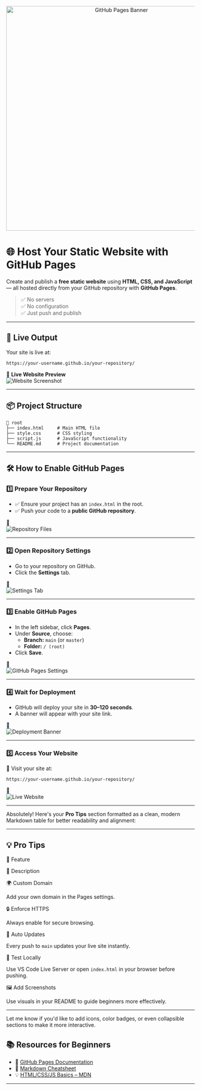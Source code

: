 

<p align="center"> <img src="assets/github-pages-banner.png" alt="GitHub Pages Banner" width="600"/> </p>

# 🌐 Host Your Static Website with GitHub Pages

Create and publish a **free static website** using **HTML, CSS, and JavaScript** — all hosted directly from your GitHub repository with **GitHub Pages**.

> ✅ No servers  
> ✅ No configuration  
> ✅ Just push and publish

----------

## 🔴 Live Output

Your site is live at:

```
https://your-username.github.io/your-repository/

```

📸 **Live Website Preview**  
![Website Screenshot](https://copilot.microsoft.com/chats/assets/website-screenshot.png)

----------

## 📦 Project Structure

```
📁 root  
├── index.html     # Main HTML file  
├── style.css      # CSS styling  
├── script.js      # JavaScript functionality  
└── README.md      # Project documentation

```

----------

## 🛠️ How to Enable GitHub Pages

### 1️⃣ Prepare Your Repository

-   ✅ Ensure your project has an `index.html` in the root.
-   ✅ Push your code to a **public GitHub repository**.

📸  
![Repository Files](https://copilot.microsoft.com/chats/assets/repo-files.png)

----------

### 2️⃣ Open Repository Settings

-   Go to your repository on GitHub.
-   Click the **Settings** tab.

📸  
![Settings Tab](https://copilot.microsoft.com/chats/assets/settings-tab.png)

----------

### 3️⃣ Enable GitHub Pages

-   In the left sidebar, click **Pages**.
-   Under **Source**, choose:
    -   **Branch:** `main` (or `master`)
    -   **Folder:** `/ (root)`
-   Click **Save**.

📸  
![GitHub Pages Settings](https://copilot.microsoft.com/chats/assets/pages-settings.png)

----------

### 4️⃣ Wait for Deployment

-   GitHub will deploy your site in **30–120 seconds**.
-   A banner will appear with your site link.

📸  
![Deployment Banner](https://copilot.microsoft.com/chats/assets/pages-deployed.png)

----------

### 5️⃣ Access Your Website

🔗 Visit your site at:

```
https://your-username.github.io/your-repository/

```

📸  
![Live Website](https://copilot.microsoft.com/chats/assets/website-screenshot.png)

----------

Absolutely! Here's your **Pro Tips** section formatted as a clean, modern Markdown table for better readability and alignment:

----------

## 💡 Pro Tips

🔧 Feature

💬 Description

🌍 Custom Domain

Add your own domain in the Pages settings.

🔒 Enforce HTTPS

Always enable for secure browsing.

🔄 Auto Updates

Every push to `main` updates your live site instantly.

🧪 Test Locally

Use VS Code Live Server or open `index.html` in your browser before pushing.

🖼️ Add Screenshots

Use visuals in your README to guide beginners more effectively.

----------

Let me know if you'd like to add icons, color badges, or even collapsible sections to make it more interactive.

## 📚 Resources for Beginners

-   📘 [GitHub Pages Documentation](https://docs.github.com/en/pages)
-   🧾 [Markdown Cheatsheet](https://www.markdownguide.org/cheat-sheet/)
-   💡 [HTML/CSS/JS Basics – MDN](https://developer.mozilla.org/en-US/)

----------
